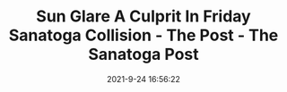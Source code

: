 ---
"title": "Sun Glare A Culprit In Friday Sanatoga Collision - The Post - The Sanatoga Post"
"date": "2021-9-24 16:56:22"
"feed_name": "GOOGLENEWSCONSTRUCTION"
"feed_website": "https://news.google.com/search?q=construction%2Bincident&hl=en-US&gl=US&ceid=US:en"
"feed_rss": "https://news.google.com/rss/search?q=construction%2Bincident&hl=en-US&gl=US&ceid=US:en"
"link": "https://sanatogapost.com/2021/09/24/sanatoga-collision-east-high-street/"
"source": "{'href': 'https://sanatogapost.com', 'title': 'The Sanatoga Post'}"
"file": "_posts/2021-1-1-6dd2606445ed5d6b354ff7b221eb1c88f701b2c9.md"
"accident": "1"
"drilling": "0"
"dead": "0"
"injured": "0"
"arrested": "0"
"where": "unknown site"
"causes": "unknown"
"place": "unknown place"
---